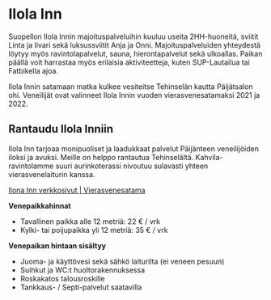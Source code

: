 # Ilola Inn

Suopellon Ilola Innin majoituspalveluihin kuuluu useita 2HH-huoneitä, sviitit Linta ja Iivari sekä luksussviitit Anja ja Onni. Majoituspalveluiden yhteydestä löytyy myös ravintolapalvelut, sauna, hierontapalvelut sekä ulkoallas. Paikan päällä voit harrastaa myös erilaisia aktiviteetteja, kuten SUP-Lautailua tai Fatbikella ajoa.

Ilola Innin satamaan matka kulkee vesiteitse Tehinselän kautta Päijätsalon ohi. Veneilijät ovat valinneet Ilola Innin vuoden vierasvenesatamaksi 2021 ja 2022.

## Rantaudu Ilola Inniin

Ilola Inn tarjoaa monipuoliset ja laadukkaat palvelut Päijänteen veneilijöiden iloksi ja avuksi. Meille on helppo rantautua Tehinselältä. Kahvila-ravintolamme suuri aurinkoterassi nivoutuu sulavasti yhteen vierasvenelaiturin kanssa.

[Ilona Inn verkkosivut | Vierasvenesatama](https://ilolainn.fi/vierasvenesatama/)

**Venepaikkahinnat**

- Tavallinen paikka alle 12 metriä: 22 € / vrk
- Kylki- tai poijupaikka yli 12 metriä: 35 € / vrk

**Venepaikan hintaan sisältyy**

- Juoma- ja käyttövesi sekä sähkö laiturilta (ei veneen pesuun)
- Suihkut ja WC:t huoltorakennuksessa
- Roskakatos talousroskille
- Tankkaus- / Septi-palvelut saatavilla
